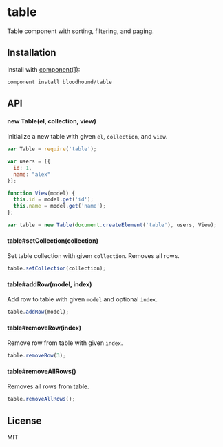 # table

Table component with sorting, filtering, and paging.

## Installation

Install with [component(1)](http://component.io):

```sh
component install bloodhound/table
```

## API

#### new Table(el, collection, view)

Initialize a new table with given `el`, `collection`, and `view`.

```javascript
var Table = require('table');

var users = [{
  id: 1,
  name: "alex"
}];

function View(model) {
  this.id = model.get('id');
  this.name = model.get('name');
};

var table = new Table(document.createElement('table'), users, View);
```

#### table#setCollection(collection)

Set table collection with given `collection`. Removes all rows.

```javascript
table.setCollection(collection);
```

#### table#addRow(model, index)

Add row to table with given `model` and optional `index`.

```javascript
table.addRow(model);
```

#### table#removeRow(index)

Remove row from table with given `index`.

```javascript
table.removeRow(3);
```

#### table#removeAllRows()

Removes all rows from table.

```javascript
table.removeAllRows();
```

## License

MIT
